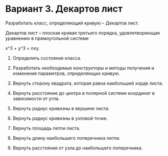 # Вариант 3. Декартов лист

Разработать класс, определяющий кривую – Декартов лист.

Декартов лист – плоская кривая третьего порядка, удовлетворяющая уравнению в прямоугольной системе

x^3 + y^3 = nxy.

1) Определить состояние класса.

2) Разработать необходимые конструкторы и методы получения и изменения параметров, определяющих кривую.

3) Вернуть сторону квадрата, которая равна наибольшей хорде листа.

4) Вернуть расстояние до центра в полярной системе координат в зависимости от угла.

5) Вернуть радиус кривизны в вершине листа.

6) Вернуть радиус кривизны в узловой точке.

7) Вернуть площадь петли листа.

8) Вернуть длину наибольшего поперечника петли.

9) Вернуть расстояния от узла до наибольшего поперечника.
